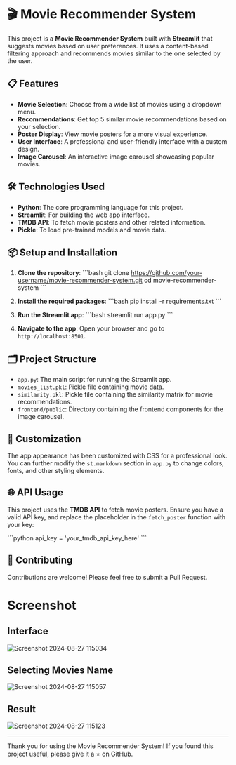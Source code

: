 
# 🎬 Movie Recommender System

This project is a **Movie Recommender System** built with **Streamlit** that suggests movies based on user preferences. It uses a content-based filtering approach and recommends movies similar to the one selected by the user.

## 📋 Features

- **Movie Selection**: Choose from a wide list of movies using a dropdown menu.
- **Recommendations**: Get top 5 similar movie recommendations based on your selection.
- **Poster Display**: View movie posters for a more visual experience.
- **User Interface**: A professional and user-friendly interface with a custom design.
- **Image Carousel**: An interactive image carousel showcasing popular movies.

## 🛠️ Technologies Used

- **Python**: The core programming language for this project.
- **Streamlit**: For building the web app interface.
- **TMDB API**: To fetch movie posters and other related information.
- **Pickle**: To load pre-trained models and movie data.

## 📦 Setup and Installation

1. **Clone the repository**:
    \`\`\`bash
    git clone https://github.com/your-username/movie-recommender-system.git
    cd movie-recommender-system
    \`\`\`

2. **Install the required packages**:
    \`\`\`bash
    pip install -r requirements.txt
    \`\`\`

3. **Run the Streamlit app**:
    \`\`\`bash
    streamlit run app.py
    \`\`\`

4. **Navigate to the app**:
    Open your browser and go to `http://localhost:8501`.

## 🗂️ Project Structure

- `app.py`: The main script for running the Streamlit app.
- `movies_list.pkl`: Pickle file containing movie data.
- `similarity.pkl`: Pickle file containing the similarity matrix for movie recommendations.
- `frontend/public`: Directory containing the frontend components for the image carousel.

## 🎨 Customization

The app appearance has been customized with CSS for a professional look. You can further modify the `st.markdown` section in `app.py` to change colors, fonts, and other styling elements.

## 🌐 API Usage

This project uses the **TMDB API** to fetch movie posters. Ensure you have a valid API key, and replace the placeholder in the `fetch_poster` function with your key:

\`\`\`python
api_key = 'your_tmdb_api_key_here'
\`\`\`

## 🤝 Contributing

Contributions are welcome! Please feel free to submit a Pull Request.

# Screenshot

## Interface

![Screenshot 2024-08-27 115034](https://github.com/user-attachments/assets/f381f4d9-f2cb-47eb-8ca4-d165ce540860)

## Selecting Movies Name

![Screenshot 2024-08-27 115057](https://github.com/user-attachments/assets/910e4902-96ef-49f7-b2eb-6592d06af5c8)

## Result

![Screenshot 2024-08-27 115123](https://github.com/user-attachments/assets/d4bba517-fa99-4116-aa73-65921f343079)


---

Thank you for using the Movie Recommender System! If you found this project useful, please give it a ⭐ on GitHub.
